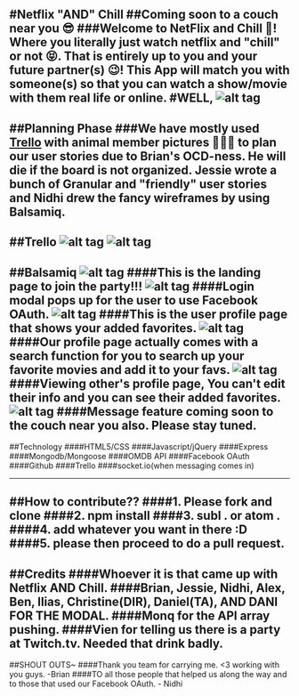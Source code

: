 #Netflix "AND" Chill 
##Coming soon to a couch near you 😎
###Welcome to NetFlix and Chill 🎥! Where you literally just watch netflix and "chill" or not 😝. That is entirely up to you and your future partner(s) 😉! This App will match you with someone(s) so that you can watch a show/movie with them real life or online.
#WELL, 
![alt tag](http://cdn.meme.am/instances/64372543.jpg)
--------------------------------------------------------------------
##Planning Phase
###We have mostly used [Trello](https://trello.com/b/IG8cM9yL/netflix-chill) with animal member pictures 🐨🐶🐱 to plan our user stories due to Brian's OCD-ness. He will die if the board is not organized. Jessie wrote a bunch of Granular and "friendly" user stories and Nidhi drew the fancy wireframes by using Balsamiq.
---------------------------------------------------------------------
##Trello 
![alt tag](https://trello-attachments.s3.amazonaws.com/56eb4b13d41f193fd657e586/3352x1858/6745f7a26d87f1316df7161514254493/Screen_Shot_2016-03-17_at_4.36.54_PM.png)
![alt tag](https://trello-attachments.s3.amazonaws.com/56eb4b15402cf11069eb38dc/3360x1860/79f697484e1069dd144435917c468194/Screen_Shot_2016-03-17_at_4.37.17_PM.png)
---------------------------------------------------------------------
##Balsamiq
![alt tag](https://trello-attachments.s3.amazonaws.com/56e271e18ae6264478aee297/1024x600/f95d42838a647f9d88999f2d3f480635/Homepage.png)
####This is the landing page to join the party!!!
![alt tag](https://trello-attachments.s3.amazonaws.com/56e2723db5032fafb209c0b6/1024x600/c6d8f79fa2b7871f8608a83b5283d95e/Homepage_copy.png)
####Login modal pops up for the user to use Facebook OAuth.
![alt tag](https://trello-attachments.s3.amazonaws.com/56e271f87f38364ea3a6b07e/1024x600/55b493ddc5f0b05c5114a05f22403b6f/MAIN_profile_page.png)
####This is the user profile page that shows your added favorites.
![alt tag](https://trello-attachments.s3.amazonaws.com/56e3572ea2d110852371ec22/1024x600/59a8f7e5d6d612cac7af5339f6810689/MAIN_profile_page_with_search.png)
####Our profile page actually comes with a search function for you to search up your favorite movies and add it to your favs.
![alt tag](https://trello-attachments.s3.amazonaws.com/56e2722561d35b7f6a5a67aa/1036x600/5ceb17c7fa04b4b4456a646f82b17455/Viewing_Other_s_Page.png)
####Viewing other's profile page, You can't edit their info and you can see their added favorites. 
![alt tag](https://trello-attachments.s3.amazonaws.com/56e27286bfbb5cf0432483cd/1024x600/03c8354926c326a14b36a797f149d138/Messages.png)
####Message feature coming soon to the couch near you also. Please stay tuned.
------------------------------------------------------------------------------------
##Technology
####HTML5/CSS
####Javascript/jQuery
####Express
####Mongodb/Mongoose
####OMDB API
####Facebook OAuth
####Github
####Trello
####socket.io(when messaging comes in)

------------------------------------------------------------------------------------
##How to contribute??
####1. Please fork and clone
####2. npm install
####3. subl . or atom .
####4. add whatever you want in there :D
####5. please then proceed to do a pull request.
------------------------------------------------------------------------------------
##Credits
####Whoever it is that came up with Netflix AND Chill.
####Brian, Jessie, Nidhi, Alex, Ben, Ilias, Christine(DIR), Daniel(TA), AND DANI FOR THE MODAL.
####Monq for the API array pushing.
####Vien for telling us there is a party at Twitch.tv. Needed that drink badly.
------------------------------------------------------------------------------------
##SHOUT OUTS~
####Thank you team for carrying me. <3 working with you guys. -Brian
####TO all those people that helped us along the way and to those that used our Facebook OAuth. - Nidhi
####















